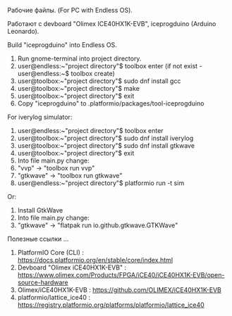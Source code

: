 
Рабочие файлы. (For PC with Endless OS).

Работают с devboard "Olimex ICE40HX1K-EVB", iceprogduino (Arduino Leonardo).

Build "iceprogduino" into Endless OS.
1. Run gnome-terminal into project directory.
2. user@endless:~"project directory"$ toolbox enter (if not exist - user@endless:~$ toolbox create)
3. user@toolbox:~"project directory"$ sudo dnf install gcc
4. user@toolbox:~"project directory"$ make
5. user@toolbox:~"project directory"$ exit
6. Copy "iceprogduino" to .platformio/packages/tool-iceprogduino

For iverylog simulator:
1. user@endless:~"project directory"$ toolbox enter
2. user@toolbox:~"project directory"$ sudo dnf install iverylog
3. user@toolbox:~"project directory"$ sudo dnf install gtkwave
4. user@toolbox:~"project directory"$ exit
5. Into file main.py change:
6. "vvp" -> "toolbox run vvp"
7. "gtkwave" -> "toolbox run gtkwave"
8. user@endless:~"project directory"$ platformio run -t sim

Or:
1. Install GtkWave
2. Into file main.py change:
3. "gtkwave" -> "flatpak run io.github.gtkwave.GTKWave"

Полезные ссылки ...
1. PlatformIO Core (CLI) : https://docs.platformio.org/en/stable/core/index.html
2. Devboard "Olimex iCE40HX1K-EVB" : https://www.olimex.com/Products/FPGA/iCE40/iCE40HX1K-EVB/open-source-hardware
3. Olimex/iCE40HX1K-EVB : https://github.com/OLIMEX/iCE40HX1K-EVB
4. platformio/lattice_ice40 : https://registry.platformio.org/platforms/platformio/lattice_ice40


